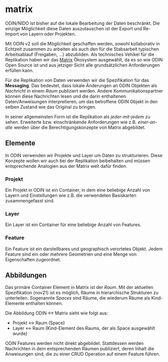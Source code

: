 # matrix

ODIN/NIDO ist bisher auf die lokale Bearbeitung der Daten beschränkt. Die einzige Möglichkeit diese Daten auszutauschen ist der Export und Re-Import von Layern oder Projekten. 

Mit ODIN v2 soll die Möglichkeit geschaffen werden, sowohl kollaborativ in Echtzeit zusammen zu arbeiten als auch den für die Stabsarbeit typischen Arbeitsablauf (Freigaben, ...) abzubilden. Als technisches Vehikel für die Replikation haben wir das [Matrix](https://matrix.org) Ökosystem ausgewählt, da es so wie ODIN Open Source ist und aus jetziger Sicht alle grundsätzlichen Anforderungen erfüllen kann.

Für die Replikation von Daten verwenden wir die Spezifikation für das __Messaging__. Das bedeutet, dass lokale Änderungen an ODIN Objekten als _Nachricht_ in einem _Raum_ publiziert werden. Andere Kommunikationspartner können diese Nachrichten lesen und die darin enthaltenen Daten/Anweisungen interpretieren, um das betroffene ODIN Objekt in den selben Zustand wie das Original zu bringen.

In seiner allgemeinsten Form ist die Replikation als _jeder-mit-jedem_ zu sehen. Erweiterte bzw. einschränkende Anforderungen wie z.B. _einer-an-alle_ werden über die Berechtigungskonzepte von Matrix abgebildet.

## Elemente

In ODIN verwenden wir Projekte und Layer um Daten zu strukturieren. Diese Konzepte wollen wir auch bei der Replikation beibehalten und müssen entsprechende Analogien aus der Matrix welt dafür finden.

### Projekt

Ein Projekt in ODIN ist ein Container, in dem eine beliebige Anzahl von Layern und Einstellungen wie z.B. die verwendeten Basiskarten zusammengefasst sind.

### Layer

Ein Layer ist ein Container für eine beliebige Anzahl von Features.

### Feature

Ein Feature ist ein darstellbares und geographisch verortetes Objekt. Jedem Feature sind ein oder mehrere Geometrien und eine Menge von Eigenschaften zugeordnet.

## Abbildungen

Das primäre Container Element in Matrix ist der _Raum_. Mit der aktuellen Spezifikation (nov21) ist es möglich, Räume in hierarchische Strukturen zu unterteilen. Sogenannte _Spaces_ sind Räume, die wiederum Räume als Kind-Elemente enthalten können.

Die Abbildung ODIN <-> Matrix sieht wie folgt aus:

  * Projekt <-> Raum (Space)
  * Layer <-> Raum (Kind-Element des Raums, der als Space ausgewählt wurde)

ODIN Features werden nicht direkt abgebildet. Stattdessen werden Nachrichten in dem entsprechenden Räumen publiziert, deren Inhalt die Anweisungen sind, die zu einer CRUD Operation auf einem Feature führen.

